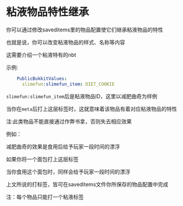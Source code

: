 # 粘液物品特性继承

你可以通过修改saveditems里的物品配置使它们继承粘液物品的特性

也就是说，你可以改变粘液物品的样式、名称等内容

这需要介绍一个粘液特有的nbt

示例:

```yaml
    PublicBukkitValues:
      slimefun:slimefun_item: DIET_COOKIE
```

`slimefun:slimefun_item`后是粘液物品ID，这里以减肥曲奇为样例

当你在`meta`后打上这层标签时，这就意味着该物品有着对应粘液物品的特性

注:此类物品不能直接通过作弊书拿，否则失去相应效果

例如：

减肥曲奇的效果是食用后给予玩家一段时间的漂浮

如果你将一个面包打上这层标签

当你食用这个面包时，同样会给予玩家一段时间的漂浮

上文所说的打标签，皆可在saveditems文件你所保存的物品配置中完成

注：每个物品只能打一个粘液标签